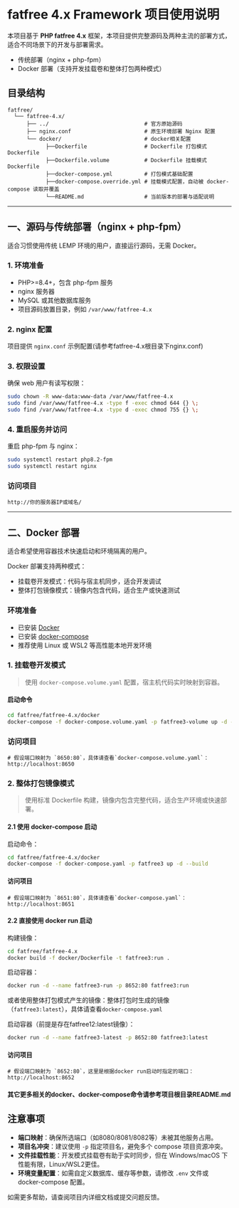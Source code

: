 # fatfree 4.x Framework 项目使用说明

本项目基于 **PHP fatfree 4.x** 框架，本项目提供完整源码及两种主流的部署方式，适合不同场景下的开发与部署需求。

- 传统部署（nginx + php-fpm）
- Docker 部署（支持开发挂载卷和整体打包两种模式）

## 目录结构

```text
fatfree/
  └── fatfree-4.x/
      ├── ../                              # 官方原始源码
      ├── nginx.conf                       # 原生环境部署 Nginx 配置
      └── docker/                          # docker相关配置
            ├──Dockerfile                  # Dockerfile 打包模式Dockerfile
            ├──Dockerfile.volume           # Dockerfile 挂载模式Dockerfile
            ├──docker-compose.yml          # 打包模式基础配置
            ├──docker-compose.override.yml # 挂载模式配置，自动被 docker-compose 读取并覆盖
            └──README.md                   # 当前版本的部署与适配说明
```

---

## 一、源码与传统部署（nginx + php-fpm）

适合习惯使用传统 LEMP 环境的用户，直接运行源码，无需 Docker。

### 1. 环境准备

- PHP>=8.4+，包含 php-fpm 服务
- nginx 服务器
- MySQL 或其他数据库服务
- 项目源码放置目录，例如 `/var/www/fatfree-4.x`

### 2. nginx 配置

项目提供 `nginx.conf` 示例配置(请参考fatfree-4.x根目录下nginx.conf)

### 3. 权限设置

确保 web 用户有读写权限：

```bash
sudo chown -R www-data:www-data /var/www/fatfree-4.x
sudo find /var/www/fatfree-4.x -type f -exec chmod 644 {} \;
sudo find /var/www/fatfree-4.x -type d -exec chmod 755 {} \;
```

### 4. 重启服务并访问

重启 php-fpm 与 nginx：

```bash
sudo systemctl restart php8.2-fpm
sudo systemctl restart nginx
```

### 访问项目

```
http://你的服务器IP或域名/
```

---

## 二、Docker 部署

适合希望使用容器技术快速启动和环境隔离的用户。

Docker 部署支持两种模式：

- 挂载卷开发模式：代码与宿主机同步，适合开发调试
- 整体打包镜像模式：镜像内包含代码，适合生产或快速测试

### 环境准备

- 已安装 [Docker](https://docs.docker.com/get-docker/)
- 已安装 [docker-compose](https://docs.docker.com/compose/install/)
- 推荐使用 Linux 或 WSL2 等高性能本地开发环境

### 1. 挂载卷开发模式

> 使用 `docker-compose.volume.yaml` 配置，宿主机代码实时映射到容器。

#### 启动命令

```bash
cd fatfree/fatfree-4.x/docker
docker-compose -f docker-compose.volume.yaml -p fatfree3-volume up -d --build
```

### 访问项目

```
# 假设端口映射为 `8650:80`，具体请查看`docker-compose.volume.yaml`：
http://localhost:8650
```

### 2. 整体打包镜像模式

> 使用标准 Dockerfile 构建，镜像内包含完整代码，适合生产环境或快速部署。

#### 2.1 使用 docker-compose 启动

启动命令：

```bash
cd fatfree/fatfree-4.x/docker
docker-compose -f docker-compose.yaml -p fatfree3 up -d --build
```

#### 访问项目

```
# 假设端口映射为 `8651:80`，具体请查看`docker-compose.yaml`：
http://localhost:8651
```

#### 2.2 直接使用 docker run 启动

构建镜像：

```bash
cd fatfree/fatfree-4.x
docker build -f docker/Dockerfile -t fatfree3:run .
```

启动容器：

```bash
docker run -d --name fatfree3-run -p 8652:80 fatfree3:run
```

或者使用整体打包模式产生的镜像：整体打包时生成的镜像（`fatfree3:latest`），具体请查看`docker-compose.yaml`

启动容器（前提是存在fatfree12:latest镜像）：

```bash
docker run -d --name fatfree3-latest -p 8652:80 fatfree3:latest
```

#### 访问项目

```
# 假设端口映射为 `8652:80`，这里是根据docker run启动时指定的端口：
http://localhost:8652
```

#### 其它更多相关的docker、docker-compose命令请参考项目根目录README.md

## 注意事项

- **端口映射**：确保所选端口（如8080/8081/8082等）未被其他服务占用。
- **项目名冲突**：建议使用 `-p` 指定项目名，避免多个 compose 项目资源冲突。
- **文件挂载性能**：开发模式挂载卷有助于实时同步，但在 Windows/macOS 下性能有限，Linux/WSL2更佳。
- **环境变量配置**：如需自定义数据库、缓存等参数，请修改 `.env` 文件或 docker-compose 配置。

如需更多帮助，请查阅项目内详细文档或提交问题反馈。
